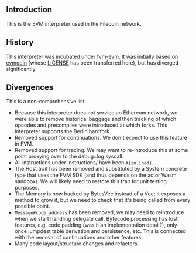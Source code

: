 ## Introduction

This is the EVM interpreter used in the Filecoin network.

## History

This interpreter was incubated under [fvm-evm](https://github.com/filecoin-project/fvm-evm/).
It was initially based on [evmodin](https://github.com/vorot93/evmodin) (whose [LICENSE](./LICENSE) has been transferred here),
but has diverged significantly.

## Divergences

This is a non-comprehensive list.

- Because this interpreter does not service an Ethereum network, we were able to remove historical baggage and then
  tracking of which opcodes and precompiles were introduced at which forks. This interpreter supports the Berlin hardfork.
- Removed support for continuations. We don't expect to use this feature in FVM.
- Removed support for tracing. We may want to re-introduce this at some point proxying over to the debug::log syscall.
- All instructions under instructions/ have been `#[inlined]`.
- The Host trait has been removed and substituted by a System concrete type that uses the FVM SDK (and thus depends
  on the actor Wasm sandbox). We will likely need to restore this trait for unit testing purposes.
- The Memory is now backed by BytesVec instead of a Vec; it exposes a method to grow it, but we need to check that it's
  being called from every possible point.
- `Message#code_address` has been removed; we may need to reintroduce when we start handling delegate call.
  Bytecode processing has lost features, e.g. code padding (was it an implementation detail?), only-once jumpdest table 
  derivation and persistence, etc. This is connected with the removal of continuations and other features.
- Many code layout/structure changes and refactors.